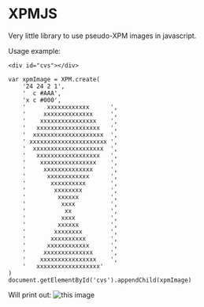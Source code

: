 XPMJS
===

Very little library to use pseudo-XPM images in javascript.

Usage example:

    <div id="cvs"></div>

    var xpmImage = XPM.create(
        '24 24 2 1',
        '  c #AAA',
        'x c #000',
        '      xxxxxxxxxxxx      ',
        '     xxxxxxxxxxxxxx     ',
        '    xxxxxxxxxxxxxxxx    ',
        '   xxxxxxxxxxxxxxxxxx   ',
        '  xxxxxxxxxxxxxxxxxxxx  ',
        ' xxxxxxxxxxxxxxxxxxxxxx ',
        '  xxxxxxxxxxxxxxxxxxxx  ',
        '   xxxxxxxxxxxxxxxxxx   ',
        '    xxxxxxxxxxxxxxxx    ',
        '     xxxxxxxxxxxxxx     ',
        '      xxxxxxxxxxxx      ',
        '       xxxxxxxxxx       ',
        '        xxxxxxxx        ',
        '         xxxxxx         ',
        '          xxxx          ',
        '           xx           ',
        '          xxxx          ',
        '         xxxxxx         ',
        '        xxxxxxxx        ',
        '       xxxxxxxxxx       ',
        '      xxxxxxxxxxxx      ',
        '     xxxxxxxxxxxxxx     ',
        '    xxxxxxxxxxxxxxxx    ',
        '   xxxxxxxxxxxxxxxxxx'
    )
    document.getElementById('cvs').appendChild(xpmImage)

Will print out: ![this image](http://www.margaine.com/img/blog/xpmjs.png)

